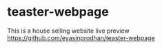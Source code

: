 # teaster-webpage
This is a house selling website 
live preview
https://github.com/eyasinprodhan/teaster-webpage

